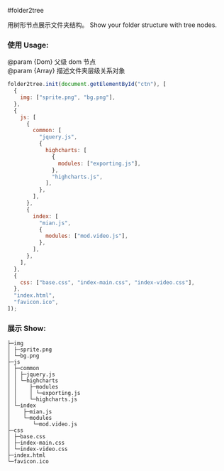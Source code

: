 #folder2tree

用树形节点展示文件夹结构。
Show your folder structure with tree nodes.

### 使用 Usage:

@param {Dom} 父级 dom 节点  
@param {Array} 描述文件夹层级关系对象

```js
folder2tree.init(document.getElementById("ctn"), [
  {
    img: ["sprite.png", "bg.png"],
  },
  {
    js: [
      {
        common: [
          "jquery.js",
          {
            highcharts: [
              {
                modules: ["exporting.js"],
              },
              "highcharts.js",
            ],
          },
        ],
      },
      {
        index: [
          "mian.js",
          {
            modules: ["mod.video.js"],
          },
        ],
      },
    ],
  },
  {
    css: ["base.css", "index-main.css", "index-video.css"],
  },
  "index.html",
  "favicon.ico",
]);
```

### 展示 Show:

```
├─img
│ ├─sprite.png
│ └─bg.png
├─js
│ ├─common
│ │ ├─jquery.js
│ │ └─highcharts
│ │    ├─modules
│ │    │ └─exporting.js
│ │    └─highcharts.js
│ └─index
│    ├─mian.js
│    └─modules
│       └─mod.video.js
├─css
│ ├─base.css
│ ├─index-main.css
│ └─index-video.css
├─index.html
└─favicon.ico
```
